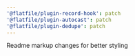 ```yaml
---
'@flatfile/plugin-record-hook': patch
'@flatfile/plugin-autocast': patch
'@flatfile/plugin-dedupe': patch
---
```


Readme markup changes for better styling
